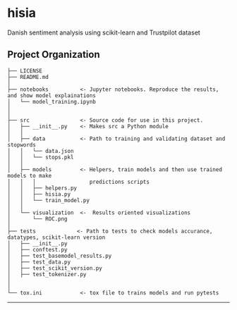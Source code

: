 hisia
==============================

Danish sentiment analysis using scikit-learn and Trustpilot dataset

Project Organization
------------

    ├── LICENSE
    ├── README.md         
    │
    ├── notebooks          <- Jupyter notebooks. Reproduce the results, and show model explainations
    │   └── model_training.ipynb         
    │                         
    │
    ├── src                <- Source code for use in this project.
    │   ├── __init__.py    <- Makes src a Python module
    │   │
    │   ├── data           <- Path to training and validating dataset and stopwords
    │   │   └── data.json
    │   │   └── stops.pkl
    │   │
    │   ├── models         <- Helpers, train models and then use trained models to make
    │   │   │                 predictions scripts
    │   │   ├── helpers.py
    │   │   ├── hisia.py
    │   │   └── train_model.py
    │   │
    │   └── visualization  <-  Results oriented visualizations
    │       └── ROC.png
    │
    ├── tests             <- Path to tests to check models accurance, datatypes, scikit-learn version
    │   ├── __init__.py
    │   ├── conftest.py
    │   ├── test_basemodel_results.py
    │   ├── test_data.py
    │   ├── test_scikit_version.py
    │   ├── test_tokenizer.py  
    │
    │
    └── tox.ini            <- tox file to trains models and run pytests


--------
